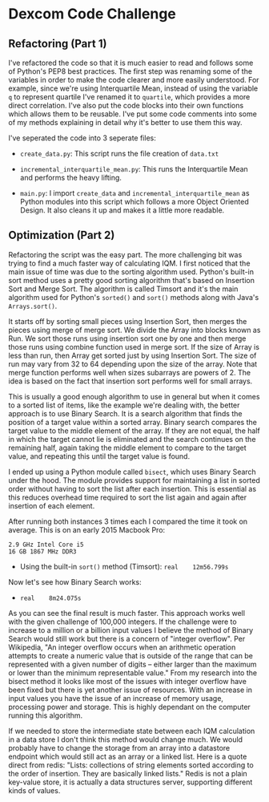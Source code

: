 # Dexcom Code Challenge

## Refactoring (Part 1)

I've refactored the code so that it is much easier to read and follows some of Python's PEP8 best practices.
The first step was renaming some of the variables in order to make the code clearer and more easily understood.
For example, since we're using Interquartile Mean, instead of using the variable `q` to represent quartile I've renamed it to `quartile`, which provides a more direct correlation. I've also put the code blocks into their own functions which allows them to be reusable. I've put some code comments into some of my methods explaining in detail why it's better to use them this way.

I've seperated the code into 3 seperate files:

- `create_data.py`:
  This script runs the file creation of `data.txt`

- `incremental_interquartile_mean.py`:
  This runs the Interquartile Mean and performs the heavy lifting.

- `main.py`:
  I import `create_data` and `incremental_interquartile_mean` as Python modules into this script which follows a more Object Oriented Design. It also cleans it up and makes it a little more readable.

## Optimization (Part 2)

Refactoring the script was the easy part. The more challenging bit was trying to find a much faster way of calculating IQM. I first noticed that the main issue of time was due to the sorting algorithm used. Python's built-in sort method uses a pretty good sorting algorithm that's based on Insertion Sort and Merge Sort. The algorithm is called Timsort and it's the main algorithm used for Python's `sorted()` and `sort()` methods along with Java's `Arrays.sort()`.

It starts off by sorting small pieces using Insertion Sort, then merges the pieces using merge of merge sort. We divide the Array into blocks known as Run. We sort those runs using insertion sort one by one and then merge those runs using combine function used in merge sort. If the size of Array is less than run, then Array get sorted just by using Insertion Sort. The size of run may vary from 32 to 64 depending upon the size of the array. Note that merge function performs well when sizes subarrays are powers of 2. The idea is based on the fact that insertion sort performs well for small arrays.

This is usually a good enough algorithm to use in general but when it comes to a sorted list of items, like the example we're dealing with, the better approach is to use Binary Search. It is a search algorithm that finds the position of a target value within a sorted array. Binary search compares the target value to the middle element of the array. If they are not equal, the half in which the target cannot lie is eliminated and the search continues on the remaining half, again taking the middle element to compare to the target value, and repeating this until the target value is found.

I ended up using a Python module called `bisect`, which uses Binary Search under the hood. The module provides support for maintaining a list in sorted order without having to sort the list after each insertion. This is essential as this reduces overhead time required to sort the list again and again after insertion of each element.

After running both instances 3 times each I compared the time it took on average. This is on an early 2015 Macbook Pro:

    2.9 GHz Intel Core i5
    16 GB 1867 MHz DDR3

- Using the built-in `sort()` method (Timsort):
  `real    12m56.799s`

Now let's see how Binary Search works:

- `real    8m24.075s`

As you can see the final result is much faster. This approach works well with the given challenge of 100,000 integers. If the challenge were to increase to a million or a billion input values I believe the method of Binary Search would still work but there is a concern of "integer overflow". Per Wikipedia, "An integer overflow occurs when an arithmetic operation attempts to create a numeric value that is outside of the range that can be represented with a given number of digits – either larger than the maximum or lower than the minimum representable value." From my research into the bisect method it looks like most of the issues with integer overflow have been fixed but there is yet another issue of resources. With an increase in input values you have the issue of an increase of memory usage, processing power and storage. This is highly dependant on the computer running this algorithm.

If we needed to store the intermediate state between each IQM calculation in a data store I don't think this method would change much. We would probably have to change the storage from an array into a datastore endpoint which would still act as an array or a linked list. Here is a quote direct from redis: "Lists: collections of string elements sorted according to the order of insertion. They are basically linked lists." Redis is not a plain key-value store, it is actually a data structures server, supporting different kinds of values.
